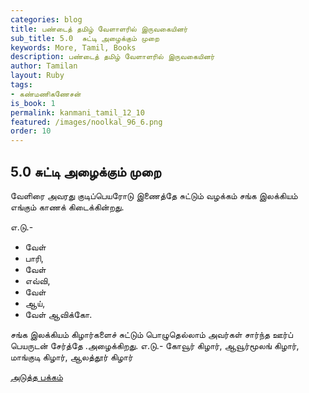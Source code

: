 ```yaml
---
categories: blog
title: பண்டைத் தமிழ் வேளாளரில் இருவகையினர்
sub_title: 5.0  சுட்டி அழைக்கும் முறை
keywords: More, Tamil, Books
description: பண்டைத் தமிழ் வேளாளரில் இருவகையினர்
author: Tamilan
layout: Ruby
tags:
- கண்மணிகணேசன்
is_book: 1
permalink: kanmani_tamil_12_10
featured: /images/noolkal_96_6.png
order: 10
---
```



## 5.0 சுட்டி அழைக்கும் முறை

வேளிரை அவரது குடிப்பெயரோடு இணைத்தே சுட்டும் வழக்கம் சங்க இலக்கியம் எங்கும் காணக் கிடைக்கின்றது.

எ.டு.-

  * வேள் 
  * பாரி, 
  * வேள் 
  * எவ்வி, 
  * வேள் 
  * ஆய், 
  * வேள் ஆவிக்கோ. 

சங்க இலக்கியம் கிழார்களைச் சுட்டும் பொழுதெல்லாம் அவர்கள் சார்ந்த ஊர்ப் பெயருடன் சேர்த்தே .அழைக்கிறது. எ.டு.- கோவூர் கிழார், ஆவூர்மூலங் கிழார், மாங்குடி கிழார், ஆலத்தூர் கிழார்

[அடுத்த பக்கம்](kanmani_tamil_12_11)